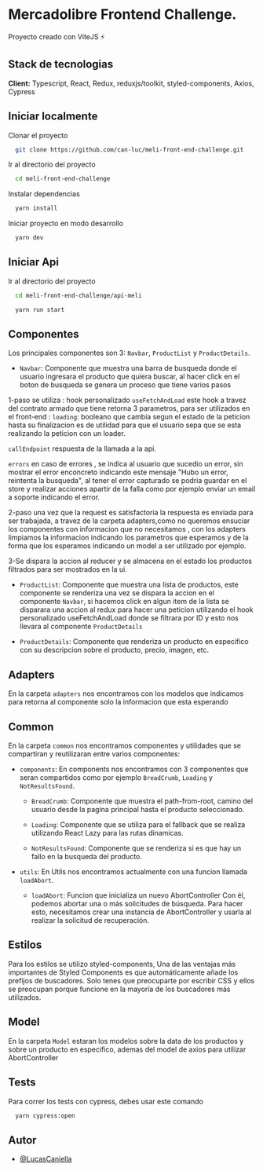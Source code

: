 
# Mercadolibre Frontend Challenge.

Proyecto creado con ViteJS ⚡




## Stack de tecnologias

**Client:** Typescript, React, Redux, reduxjs/toolkit, styled-components, Axios, Cypress



## Iniciar localmente

Clonar el proyecto

```bash
  git clone https://github.com/can-luc/meli-front-end-challenge.git
```

Ir al directorio del proyecto

```bash
  cd meli-front-end-challenge
```

Instalar dependencias

```bash
  yarn install
```

Iniciar proyecto en modo desarrollo

```bash
  yarn dev
```
## Iniciar Api
Ir al directorio del proyecto

```bash
  cd meli-front-end-challenge/api-meli
```
```bash
  yarn run start
```
## Componentes

Los principales componentes son 3: ```Navbar```, ```ProductList``` y ```ProductDetails```.

- ```Navbar```: Componente que muestra una barra de busqueda donde el usuario ingresara el producto que quiera buscar,
al hacer click en el boton de busqueda se genera un proceso que tiene varios pasos 

1-paso se utiliza :
hook personalizado ```useFetchAndLoad``` este hook a travez del contrato armado que tiene retorna 3 parametros,
para ser utilizados en el front-end :
```loading```: booleano que cambia segun el estado de la peticion hasta su finalizacion es de utilidad para que el usuario sepa que se esta realizando la peticion con un loader.

```callEndpoint``` respuesta de la llamada a la api.

```errors``` en caso de errores , se indica al usuario que sucedio un error, sin mostrar el error enconcreto indicando este mensaje "Hubo un error, reintenta la busqueda", al tener el error capturado se podria guardar en el store y realizar acciones apartir de la falla como por ejemplo enviar un email a soporte indicando el error. 

2-paso una vez que la request es satisfactoria la respuesta es enviada para ser trabajada,
a travez de la carpeta adapters,como no queremos ensuciar los componentes con informacion que no necesitamos , con los adapters limpiamos la informacion indicando los parametros que esperamos y de la forma que los esperamos indicando un model a ser utilizado por ejemplo.

3-Se dispara la accion al reducer y se almacena en el estado los productos filtrados para ser mostrados en la ui.

- ```ProductList```: Componente que muestra una lista de productos, este componente se renderiza una vez se dispara la accion en el componente ```Navbar```, si hacemos click en algun item de la lista se disparara una accion al redux para hacer una peticion utilizando el hook personalizado useFetchAndLoad donde se filtrara por ID y esto nos llevara al componente ```ProductDetails```

- ```ProductDetails```: Componente que renderiza un producto en especifico con su descripcion sobre el producto, precio, imagen, etc.

## Adapters
En la carpeta ```adapters``` nos encontramos con los modelos que indicamos para retorna al componente solo la informacion que esta esperando

## Common

En la carpeta ```common``` nos encontramos componentes y utilidades que se compartiran y reutilizaran entre varios componentes:

- ```components```: En components nos encontramos con 3 componentes que seran compartidos como por ejemplo ```BreadCrumb```, ```Loading``` y ```NotResultsFound```.

    - ```BreadCrumb```: Componente que muestra el path-from-root, camino del usuario desde la pagina principal hasta el producto seleccionado.

    - ```Loading```: Componente que se utiliza para el fallback que se realiza utilizando React Lazy para las rutas dinamicas.

    - ```NotResultsFound```: Componente que se renderiza si es que hay un fallo en la busqueda del producto.

- ```utils```: En Utils nos encontramos actualmente con una funcion llamada ```loadAbort```.
    
    - ```loadAbort```: Funcion que inicializa un nuevo AbortController
    Con él, podemos abortar una o más solicitudes de búsqueda. Para hacer esto, necesitamos crear una instancia de AbortController y usarla al realizar la solicitud de recuperación.


## Estilos

Para los estilos se utilizo styled-components, Una de las ventajas más importantes de Styled Components es que automáticamente añade los prefijos de buscadores. Solo tenes que preocuparte por escribir CSS y ellos se preocupan porque funcione en la mayoría de los buscadores más utilizados.




## Model

En la carpeta ```Model``` estaran los modelos sobre la data de los productos y sobre un producto en especifico,
ademas del model de axios para utilizar AbortController

## Tests

Para correr los tests con cypress, debes usar este comando

```bash
  yarn cypress:open
```

## Autor

- [@LucasCaniella](https://github.com/can-luc)
